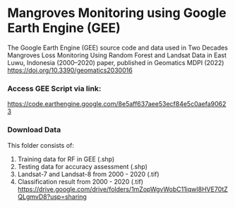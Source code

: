 # Mangroves Monitoring using Google Earth Engine (GEE)
The Google Earth Engine (GEE) source code and data used in Two Decades Mangroves Loss Monitoring Using Random Forest and Landsat Data in East Luwu, Indonesia (2000–2020) paper, published in Geomatics MDPI (2022) https://doi.org/10.3390/geomatics2030016

### Access GEE Script via link:
https://code.earthengine.google.com/8e5aff637aee53ecf84e5c0aefa90623

### Download Data
This folder consists of:
1. Training data for RF in GEE (.shp)
2. Testing data for accuracy assessment (.shp)
3. Landsat-7 and Landsat-8 from 2000 - 2020 (.tif)
4. Classification result from 2000 -  2020 (.tif)
https://drive.google.com/drive/folders/1mZopWgvWobC11iqwI8HVE70tZQLgmvD8?usp=sharing

